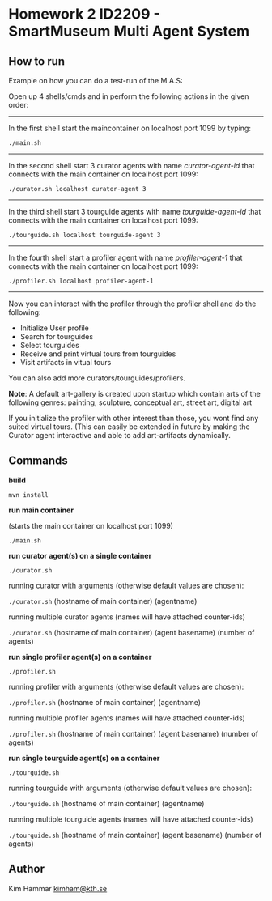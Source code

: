 # Homework 2 ID2209 - SmartMuseum Multi Agent System

## How to run

Example on how you can do a test-run of the M.A.S:

Open up 4 shells/cmds and in perform the following actions in the given order:

---

In the first shell start the maincontainer on localhost port 1099 by typing:
 
 `./main.sh`
 
---
 
In the second shell start 3 curator agents with name *curator-agent-id* that connects with the main container on localhost port 1099:

`./curator.sh localhost curator-agent 3`

---

In the third shell start 3 tourguide agents with name *tourguide-agent-id* that connects with the main container on localhost port 1099:

`./tourguide.sh localhost tourguide-agent 3`

---

In the fourth shell start a profiler agent with name *profiler-agent-1* that connects with the main container on localhost port 1099:

`./profiler.sh localhost profiler-agent-1`

---

Now you can interact with the profiler through the profiler shell and do the following:

* Initialize User profile
* Search for tourguides
* Select tourguides
* Receive and print virtual tours from tourguides
* Visit artifacts in vitual tours

You can also add more curators/tourguides/profilers.

**Note**: A default art-gallery is created upon startup which contain arts of the following genres: painting, sculpture, conceptual art, street art, digital art

If you initialize the profiler with other interest than those, you wont find any suited virtual tours. (This can easily be extended in future by making the Curator agent interactive and able to add art-artifacts dynamically.

## Commands

**build** 

`mvn install`

**run main container**

(starts the main container on localhost port 1099)

`./main.sh`

**run curator agent(s) on a single container**

`./curator.sh`

running curator with arguments (otherwise default values are chosen):

`./curator.sh` (hostname of main container) (agentname)

running multiple curator agents (names will have attached counter-ids)

`./curator.sh` (hostname of main container) (agent basename) (number of agents)

**run single profiler agent(s) on a container**

`./profiler.sh` 

running profiler with arguments (otherwise default values are chosen):

`./profiler.sh` (hostname of main container) (agentname)

running multiple profiler agents (names will have attached counter-ids)

`./profiler.sh` (hostname of main container) (agent basename) (number of agents)

**run single tourguide agent(s) on a container**

`./tourguide.sh`

running tourguide with arguments (otherwise default values are chosen):

`./tourguide.sh` (hostname of main container) (agentname)

running multiple tourguide agents (names will have attached counter-ids)

`./tourguide.sh` (hostname of main container) (agent basename) (number of agents)


## Author

Kim Hammar  <kimham@kth.se>

